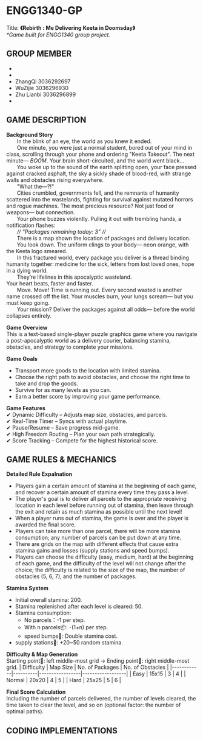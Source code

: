 # ENGG1340-GP #
Title: **《Rebirth : Me Delivering Keeta in Doomsday》**  
_*Game built for ENGG1340 group project._  

## GROUP MEMBER ##
*
* 
* ZhangQi 3036292697
* WuZijie 3036296930
* Zhu Lianbi 3036296899
*

## GAME DESCRIPTION ##
**Background Story**  
  In the blink of an eye, the world as you knew it ended.  
  One minute, you were just a normal student, bored out of your mind in class, scrolling through your phone and ordering "Keeta Takeout". The next minute—  _BOOM_. Your brain short-circuited, and the world went black...  
  You woke up to the sound of the earth splitting open, your face pressed against cracked asphalt, the sky a sickly shade of blood-red, with strange walls and obstacles rising everywhere.  
  "What the—?!"  
  Cities crumbled, governments fell, and the remnants of humanity scattered into the wastelands, fighting for survival against mutated horrors and rogue machines. The most precious resource? Not just food or weapons— but connection.  
  Your phone buzzes violently. Pulling it out with trembling hands, a notification flashes:  
  _// "Packages remaining today: 3" //_  
  There is a map shown the location of packages and delivery location.  
  You look down. The uniform clings to your body— neon orange, with the Keeta logo smeared.  
  In this fractured world, every package you deliver is a thread binding humanity together: medicine for the sick, letters from lost loved ones, hope in a dying world.  
  They’re lifelines in this apocalyptic wasteland.  
  Your heart beats, faster and faster.  
  Move. Move! Time is running out. Every second wasted is another name crossed off the list. Your muscles burn, your lungs scream— but you must keep going.  
  Your mission? Deliver the packages against all odds— before the world collapses entirely.  
  
**Game Overview**  
This is a text-based single-player puzzle graphics game where you navigate a post-apocalyptic world as a delivery courier, balancing stamina, obstacles, and strategy to complete your missions. 
  
**Game Goals**  
* Transport more goods to the location with limited stamina.  
* Choose the right path to avoid obstacles, and choose the right time to take and drop the goods.  
* Survive for as many levels as you can.
* Earn a better score by improving your game performance.
  
**Game Features**  
✔ Dynamic Difficulty – Adjusts map size, obstacles, and parcels.  
✔ Real-Time Timer – Syncs with actual playtime.  
✔ Pause/Resume – Save progress mid-game.  
✔ High Freedom Routing – Plan your own path strategically.  
✔ Score Tracking – Compete for the highest historical score.  

## GAME RULES & MECHANICS ##  
**Detailed Rule Expalnation**  
  - Players gain a certain amount of stamina at the beginning of each game, and recover a certain amount of stamina every time they pass a level.  
  - The player's goal is to deliver all parcels to the appropriate receiving location in each level before running out of stamina, then leave through the exit and retain as much stamina as possible until the next level!  
  - When a player runs out of stamina, the game is over and the player is awarded the final score.  
  - Players can take more than one parcel, there will be more stamina consumption; any number of parcels can be put down at any time.  
  - There are grids on the map with different effects that cause extra stamina gains and losses (supply stations and speed bumps).  
  - Players can choose the difficulty (easy, medium, hard) at the beginning of each game, and the difficulty of the level will not change after the choice; the difficulty is related to the size of the map, the number of obstacles (5, 6, 7), and the number of packages.
  
**Stamina System**
  - Initial overall stamina: 200.  
  - Stamina replenished after each level is cleared: 50.  
  - Stamina consumption:  
      + No parcels：-1 per step.  
      + With n parcels📦: -(1+n) per step.  
      + speed bumps🚧: Double stamina cost.  
  - supply stations🏪: +20~50 random stamina.
  
**Difficulty & Map Generation**   
Starting point🚪: left middle-most grid → Ending point🚪: right middle-most grid.
| Difficulty | Map Size | No. of Packages | No. of Obstacles | 
|------------|----------|-----------------|------------------|
| Easy | 15x15 | 3 | 4 | 
| Normal | 20x20 | 4 | 5 | 
| Hard | 25x25 | 5 | 6 |
  
**Final Score Calculation**  
Including the number of parcels delivered, the number of levels cleared, the time taken to clear the level, and so on (optional factor: the number of optimal paths).

## CODING IMPLEMENTATIONS ##


